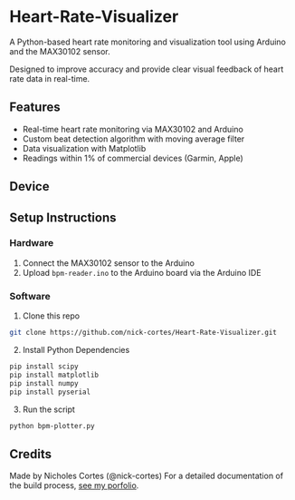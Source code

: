 # Heart-Rate-Visualizer

A Python-based heart rate monitoring and visualization tool using Arduino and the MAX30102 sensor.

Designed to improve accuracy and provide clear visual feedback of heart rate data in real-time.

## Features
- Real-time heart rate monitoring via MAX30102 and Arduino
- Custom beat detection algorithm with moving average filter
- Data visualization with Matplotlib
- Readings within 1% of commercial devices (Garmin, Apple)
  

## Device

  

## Setup Instructions
### Hardware
1. Connect the MAX30102 sensor to the Arduino
2. Upload `bpm-reader.ino` to the Arduino board via the Arduino IDE
### Software
1. Clone this repo
```bash
git clone https://github.com/nick-cortes/Heart-Rate-Visualizer.git
```
2. Install Python Dependencies
```bash
pip install scipy
pip install matplotlib
pip install numpy
pip install pyserial
```
3. Run the script
```bash
python bpm-plotter.py
```

## Credits

Made by Nicholes Cortes (@nick-cortes)
For a detailed documentation of the build process, [see my porfolio](https://nick-cortes.github.io/portfolio.html).